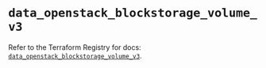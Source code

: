 # `data_openstack_blockstorage_volume_v3`

Refer to the Terraform Registry for docs: [`data_openstack_blockstorage_volume_v3`](https://registry.terraform.io/providers/terraform-provider-openstack/openstack/3.0.0/docs/data-sources/blockstorage_volume_v3).
